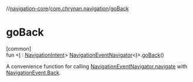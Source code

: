 //[navigation-core](../../index.md)/[com.chrynan.navigation](index.md)/[goBack](go-back.md)

# goBack

[common]\
fun &lt;[I](go-back.md) : [NavigationIntent](-navigation-intent/index.md)&gt; [NavigationEventNavigator](-navigation-event-navigator/index.md)&lt;[I](go-back.md)&gt;.[goBack](go-back.md)()

A convenience function for calling [NavigationEventNavigator.navigate](-navigation-event-navigator/navigate.md) with [NavigationEvent.Back](-navigation-event/-back/index.md).
